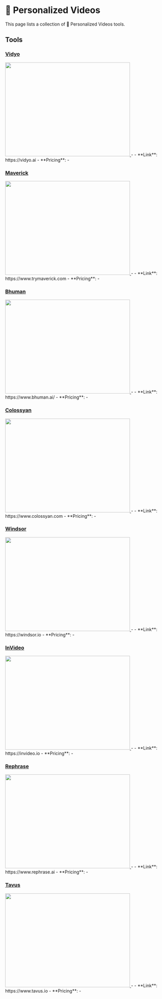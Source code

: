 # 📼 Personalized Videos

This page lists a collection of 📼 Personalized Videos tools.

## Tools

### [Vidyo](https://vidyo.ai)
<a href="https://vidyo.ai">
   <img src="media/Vidyo.png" width="400" height="300">
</a>
-
- **Link**: https://vidyo.ai
- **Pricing**: -

### [Maverick](https://www.trymaverick.com)
<a href="https://www.trymaverick.com">
   <img src="media/Maverick.png" width="400" height="300">
</a>
-
- **Link**: https://www.trymaverick.com
- **Pricing**: -

### [Bhuman](https://www.bhuman.ai/)
<a href="https://www.bhuman.ai/">
   <img src="media/Bhuman.png" width="400" height="300">
</a>
-
- **Link**: https://www.bhuman.ai/
- **Pricing**: -

### [Colossyan](https://www.colossyan.com)
<a href="https://www.colossyan.com">
   <img src="media/Colossyan.png" width="400" height="300">
</a>
-
- **Link**: https://www.colossyan.com
- **Pricing**: -

### [Windsor](https://windsor.io)
<a href="https://windsor.io">
   <img src="media/Windsor.png" width="400" height="300">
</a>
-
- **Link**: https://windsor.io
- **Pricing**: -

### [InVideo](https://invideo.io)
<a href="https://invideo.io">
   <img src="media/InVideo.png" width="400" height="300">
</a>
-
- **Link**: https://invideo.io
- **Pricing**: -

### [Rephrase](https://www.rephrase.ai)
<a href="https://www.rephrase.ai">
   <img src="media/Rephrase.png" width="400" height="300">
</a>
-
- **Link**: https://www.rephrase.ai
- **Pricing**: -

### [Tavus](https://www.tavus.io)
<a href="https://www.tavus.io">
   <img src="media/Tavus.png" width="400" height="300">
</a>
-
- **Link**: https://www.tavus.io
- **Pricing**: -

